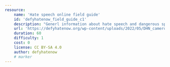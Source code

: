 ```yaml
---
resource:
    name: 'Hate speech online field guide'
    id: 'defyhatenow_field_guide_c1'
    description: "Generl information about hate speech and dangerous speech, their targets and the laws against it. It also provides guidlines to report hate speech across social media platforms."
    url: 'https://defyhatenow.org/wp-content/uploads/2022/05/DHN_cameroon_field_guide_EN_2021_intro_chapter1.pdf'
    duration: 60
    difficulty: 1
    cost: 0 
    license: CC BY-SA 4.0
    author: defyhatenow
    # marker
---
```

